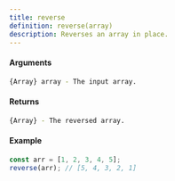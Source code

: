 ```yaml
---
title: reverse
definition: reverse(array)
description: Reverses an array in place.
---
```



#### Arguments


```bash
{Array} array - The input array.
```


#### Returns


```bash
{Array} - The reversed array.
```


#### Example


```ts
const arr = [1, 2, 3, 4, 5];
reverse(arr); // [5, 4, 3, 2, 1]
```